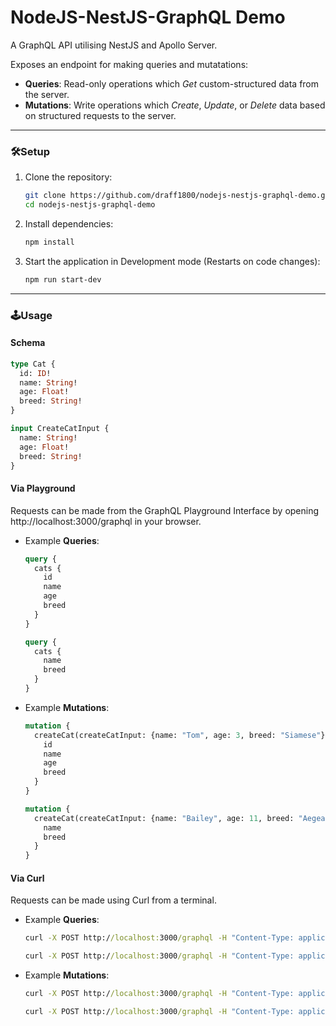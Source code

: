 # NodeJS-NestJS-GraphQL Demo

A GraphQL API utilising NestJS and Apollo Server. 

Exposes an endpoint for making queries and mutatations:

* **Queries**: Read-only operations which *Get* custom-structured data from the server.
* **Mutations**: Write operations which *Create*, *Update*, or *Delete* data based on structured requests to the server.

---

### 🛠️Setup

1. Clone the repository:

    ```bash
    git clone https://github.com/draff1800/nodejs-nestjs-graphql-demo.git
    cd nodejs-nestjs-graphql-demo
    ```

2. Install dependencies:

    ```bash
    npm install
    ```

3. Start the application in Development mode (Restarts on code changes):

    ```bash
    npm run start-dev
    ```

---

### 🕹️Usage

#### Schema

```graphql
type Cat {
  id: ID!
  name: String!
  age: Float!
  breed: String!
}

input CreateCatInput {
  name: String!
  age: Float!
  breed: String!
}
```

#### Via Playground

Requests can be made from the GraphQL Playground Interface by opening http://localhost:3000/graphql in your browser.

* Example **Queries**:

  ```graphql
  query {
    cats {
      id
      name
      age
      breed
    }
  }
  ```

  ```graphql
  query {
    cats {
      name
      breed
    }
  }
  ```

* Example **Mutations**:

  ```graphql
  mutation {
    createCat(createCatInput: {name: "Tom", age: 3, breed: "Siamese"}) {
      id
      name
      age
      breed
    }
  }
  ```

  ```graphql
  mutation {
    createCat(createCatInput: {name: "Bailey", age: 11, breed: "Aegean"}) {
      name
      breed
    }
  }
  ```

#### Via Curl

Requests can be made using Curl from a terminal.

* Example **Queries**:

  ```cmd
  curl -X POST http://localhost:3000/graphql -H "Content-Type: application/json" -d "{\"query\":\"{ cats { id name age breed } }\"}"
  ```

  ```cmd
  curl -X POST http://localhost:3000/graphql -H "Content-Type: application/json" -d "{\"query\":\"{ cats { name breed } }\"}"
  ```

* Example **Mutations**:

  ```cmd
  curl -X POST http://localhost:3000/graphql -H "Content-Type: application/json" -d "{\"query\":\"mutation { createCat(createCatInput: {name: \\\"Tom\\\", age: 3, breed: \\\"Siamese\\\"}) { id name age breed } }\"}"
  ```

  ```cmd
  curl -X POST http://localhost:3000/graphql -H "Content-Type: application/json" -d "{\"query\":\"mutation { createCat(createCatInput: {name: \\\"Bailey\\\", age: 11, breed: \\\"Aegean\\\"}) { name breed } }\"}"
  ```
